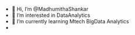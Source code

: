 - 👋 Hi, I’m @MadhumithaShankar
- 👀 I’m interested in DataAnalytics
- 🌱 I’m currently learning Mtech BigData Analytics
-

<!---
MadhumithaShankar/MadhumithaShankar is a ✨ special ✨ repository because its `README.md` (this file) appears on your GitHub profile.
You can click the Preview link to take a look at your changes.
--->
